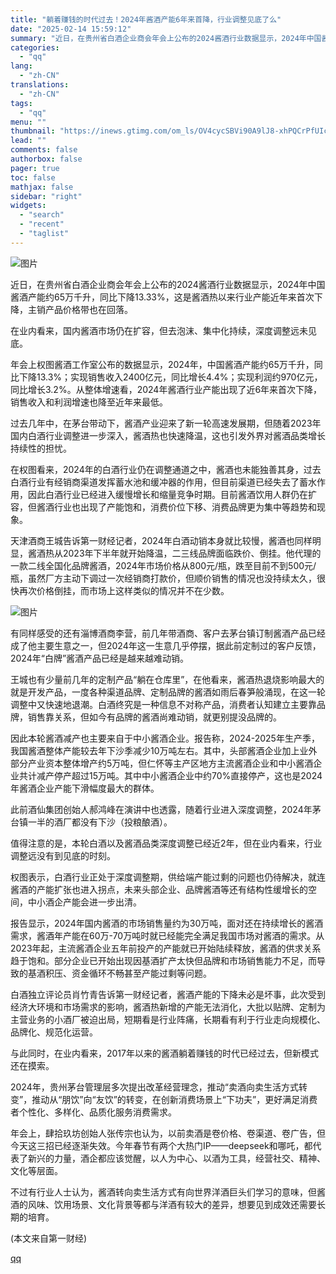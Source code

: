 ```yaml
---
title: "躺着赚钱的时代过去！2024年酱酒产能6年来首降，行业调整见底了么"
date: "2025-02-14 15:59:12"
summary: "近日，在贵州省白酒企业商会年会上公布的2024酱酒行业数据显示，2024年中国酱酒产能约65万千升，..."
categories:
  - "qq"
lang:
  - "zh-CN"
translations:
  - "zh-CN"
tags:
  - "qq"
menu: ""
thumbnail: "https://inews.gtimg.com/om_ls/OV4cycSBVi90A9lJ8-xhPQCrPfUIcEPrim_KuCXe97LZsAA_640360/0"
lead: ""
comments: false
authorbox: false
pager: true
toc: false
mathjax: false
sidebar: "right"
widgets:
  - "search"
  - "recent"
  - "taglist"
---
```


![图片](https://inews.gtimg.com/om_bt/OTwTM0lIOYbvs8eccppGL_96x29_wCyt0muy4On36D-sEAA/641)

近日，在贵州省白酒企业商会年会上公布的2024酱酒行业数据显示，2024年中国酱酒产能约65万千升，同比下降13.33%，这是酱酒热以来行业产能近年来首次下降，主销产品价格带也在回落。

在业内看来，国内酱酒市场仍在扩容，但去泡沫、集中化持续，深度调整远未见底。

年会上权图酱酒工作室公布的数据显示，2024年，中国酱酒产能约65万千升，同比下降13.3%；实现销售收入2400亿元，同比增长4.4%；实现利润约970亿元，同比增长3.2%。从整体增速看，2024年酱酒行业产能出现了近6年来首次下降，销售收入和利润增速也降至近年来最低。

过去几年中，在茅台带动下，酱酒产业迎来了新一轮高速发展期，但随着2023年国内白酒行业调整进一步深入，酱酒热也快速降温，这也引发外界对酱酒品类增长持续性的担忧。

在权图看来，2024年的白酒行业仍在调整通道之中，酱酒也未能独善其身，过去白酒行业有经销商渠道发挥蓄水池和缓冲器的作用，但目前渠道已经失去了蓄水作用，因此白酒行业已经进入缓慢增长和缩量竞争时期。目前酱酒饮用人群仍在扩容，但酱酒行业也出现了产能饱和，消费价位下移、消费品牌更为集中等趋势和现象。

天津酒商王城告诉第一财经记者，2024年白酒动销本身就比较慢，酱酒也同样明显，酱酒热从2023年下半年就开始降温，二三线品牌面临跌价、倒挂。他代理的一款二线全国化品牌酱酒，2024年市场价格从800元/瓶，跌至目前不到500元/瓶，虽然厂方主动下调过一次经销商打款价，但顺价销售的情况也没持续太久，很快再次价格倒挂，而市场上这样类似的情况并不在少数。

![图片](https://inews.gtimg.com/om_bt/OB40jBYWtZcsODFqGj5ODDVrNY5M_Fu4LnMp5yw5bmUREAA/641)

有同样感受的还有淄博酒商李营，前几年带酒商、客户去茅台镇订制酱酒产品已经成了他主要生意之一，但2024年这一生意几乎停摆，据此前定制过的客户反馈，2024年“白牌”酱酒产品已经是越来越难动销。

王城也有少量前几年的定制产品“躺在仓库里”，在他看来，酱酒热退烧影响最大的就是开发产品，一度各种渠道品牌、定制品牌的酱酒如雨后春笋般涌现，在这一轮调整中又快速地退潮。白酒终究是一种信息不对称产品，消费者认知建立主要靠品牌，销售靠关系，但如今有品牌的酱酒尚难动销，就更别提没品牌的。

因此本轮酱酒减产也主要来自于中小酱酒企业。报告称，2024-2025年生产季，我国酱酒整体产能较去年下沙季减少10万吨左右。其中，头部酱酒企业加上业外部分产业资本整体增产约5万吨，但仁怀等主产区地方主流酱酒企业和中小酱酒企业共计减产停产超过15万吨。其中中小酱酒企业中约70%直接停产，这也是2024年酱酒企业产能下滑幅度最大的群体。

此前酒仙集团创始人郝鸿峰在演讲中也透露，随着行业进入深度调整，2024年茅台镇一半的酒厂都没有下沙（投粮酿酒）。

值得注意的是，本轮白酒以及酱酒品类深度调整已经近2年，但在业内看来，行业调整远没有到见底的时刻。

权图表示，白酒行业正处于深度调整期，供给端产能过剩的问题也仍待解决，就连酱酒的产能扩张也进入拐点，未来头部企业、品牌酱酒等还有结构性缓增长的空间，中小酒企产能会进一步出清。

报告显示，2024年国内酱酒的市场销售量约为30万吨，面对还在持续增长的酱酒需求，酱酒年产能在60万-70万吨时就已经能完全满足我国市场对酱酒的需求。从2023年起，主流酱酒企业五年前投产的产能就已开始陆续释放，酱酒的供求关系趋于饱和。部分企业已开始出现因基酒扩产太快但品牌和市场销售能力不足，而导致的基酒积压、资金循环不畅甚至产能过剩等问题。

白酒独立评论员肖竹青告诉第一财经记者，酱酒产能的下降未必是坏事，此次受到经济大环境和市场需求的影响，酱酒热新增的产能无法消化，大批以贴牌、定制为主营业务的小酒厂被迫出局，短期看是行业阵痛，长期看有利于行业走向规模化、品牌化、规范化运营。

与此同时，在业内看来，2017年以来的酱酒躺着赚钱的时代已经过去，但新模式还在摸索。

2024年，贵州茅台管理层多次提出改革经营理念，推动“卖酒向卖生活方式转变”，推动从“朋饮”向“友饮”的转变，在创新消费场景上“下功夫”，更好满足消费者个性化、多样化、品质化服务消费需求。

年会上，肆拾玖坊创始人张传宗也认为，以前卖酒是卷价格、卷渠道、卷广告，但今天这三招已经逐渐失效。今年春节有两个大热门IP——deepseek和哪吒，都代表了新兴的力量，酒企都应该觉醒，以人为中心、以酒为工具，经营社交、精神、文化等层面。

不过有行业人士认为，酱酒转向卖生活方式有向世界洋酒巨头们学习的意味，但酱酒的风味、饮用场景、文化背景等都与洋酒有较大的差异，想要见到成效还需要长期的培育。

(本文来自第一财经)

[qq](https://new.qq.com/rain/a/20250214A05QKG00)
